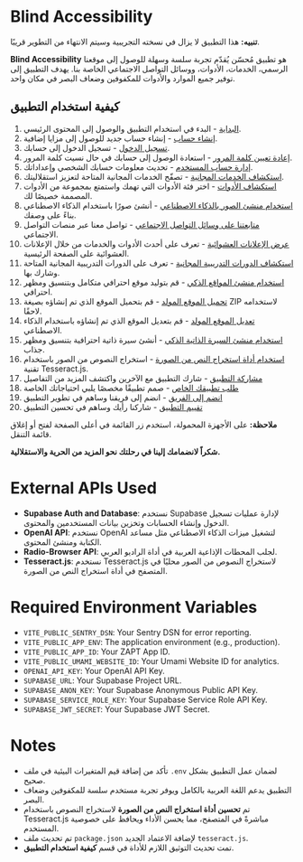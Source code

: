 # Blind Accessibility

**تنبيه:** هذا التطبيق لا يزال في نسخته التجريبية وسيتم الانتهاء من التطوير قريبًا.

**Blind Accessibility** هو تطبيق مُحسّن يُقدّم تجربة سلسة وسهلة للوصول إلى موقعنا الرسمي، الخدمات، الأدوات، ووسائل التواصل الاجتماعي الخاصة بنا. يهدف التطبيق إلى توفير جميع الموارد والأدوات للمكفوفين وضعاف البصر في مكان واحد.

## كيفية استخدام التطبيق

1. [البداية](docs/journeys/getting-started.md) - البدء في استخدام التطبيق والوصول إلى المحتوى الرئيسي.
2. [إنشاء حساب](docs/journeys/signup.md) - إنشاء حساب جديد للوصول إلى مزايا إضافية.
3. [تسجيل الدخول](docs/journeys/login.md) - تسجيل الدخول إلى حسابك.
4. [إعادة تعيين كلمة المرور](docs/journeys/reset-password.md) - استعادة الوصول إلى حسابك في حال نسيت كلمة المرور.
5. [إدارة حساب المستخدم](docs/journeys/manage-account.md) - تحديث معلومات حسابك الشخصي وإعداداتك.
6. [استكشاف الخدمات المجانية](docs/journeys/explore-services.md) - تصفّح الخدمات المجانية المتاحة لتعزيز استقلاليتك.
7. [استكشاف الأدوات](docs/journeys/explore-tools.md) - اختر فئة الأدوات التي تهمك واستمتع بمجموعة من الأدوات المصممة خصيصًا لك.
8. [استخدام منشئ الصور بالذكاء الاصطناعي](docs/journeys/use-ai-image-generator.md) - أنشئ صورًا باستخدام الذكاء الاصطناعي بناءً على وصفك.
9. [متابعتنا على وسائل التواصل الاجتماعي](docs/journeys/follow-social-media.md) - تواصل معنا عبر منصات التواصل الاجتماعي.
10. [عرض الإعلانات العشوائية](docs/journeys/view-random-advertisements.md) - تعرف على أحدث الأدوات والخدمات من خلال الإعلانات العشوائية على الصفحة الرئيسية.
11. [استكشاف الدورات التدريبية المجانية](docs/journeys/explore-free-training-courses.md) - تعرف على الدورات التدريبية المجانية المتاحة وشارك بها.
12. [استخدام منشئ المواقع الذكي](docs/journeys/use-smart-website-builder.md) - قم بتوليد موقع احترافي متكامل وبتنسيق ومظهر احترافي.
13. [تحميل الموقع المولد](docs/journeys/download-generated-website.md) - قم بتحميل الموقع الذي تم إنشاؤه بصيغة ZIP لاستخدامه لاحقًا.
14. [تعديل الموقع المولد](docs/journeys/edit-generated-website-using-ai.md) - قم بتعديل الموقع الذي تم إنشاؤه باستخدام الذكاء الاصطناعي.
15. [استخدام منشئ السيرة الذاتية الذكي](docs/journeys/use-smart-cv-generator.md) - أنشئ سيرة ذاتية احترافية بتنسيق ومظهر جذاب.
16. [استخدام أداة استخراج النص من الصورة](docs/journeys/use-image-text-extractor.md) - استخراج النصوص من الصور باستخدام تقنية Tesseract.js.
17. [مشاركة التطبيق](docs/journeys/share-the-app.md) - شارك التطبيق مع الآخرين واكتشف المزيد من التفاصيل
18. [طلب تطبيقك الخاص](docs/journeys/request-custom-app.md) - صمم تطبيقًا مخصصًا يلبي احتياجاتك الخاصة
19. [انضم إلى الفريق](docs/journeys/join-team.md) - انضم إلى فريقنا وساهم في تطوير التطبيق
20. [تقييم التطبيق](docs/journeys/rate-the-app.md) - شاركنا رأيك وساهم في تحسين التطبيق

**ملاحظة:** على الأجهزة المحمولة، استخدم زر القائمة في أعلى الصفحة لفتح أو إغلاق قائمة التنقل.

**شكراً لانضمامك إلينا في رحلتك نحو المزيد من الحرية والاستقلالية.**

# External APIs Used

- **Supabase Auth and Database**: نستخدم Supabase لإدارة عمليات تسجيل الدخول وإنشاء الحسابات وتخزين بيانات المستخدمين والمحتوى.
- **OpenAI API**: نستخدم OpenAI لتشغيل ميزات الذكاء الاصطناعي مثل مساعد الكتابة ومنشئ المحتوى.
- **Radio-Browser API**: لجلب المحطات الإذاعية العربية في أداة الراديو العربي.
- **Tesseract.js**: نستخدم Tesseract.js لاستخراج النصوص من الصور محليًا في المتصفح في أداة استخراج النص من الصورة.

# Required Environment Variables

- `VITE_PUBLIC_SENTRY_DSN`: Your Sentry DSN for error reporting.
- `VITE_PUBLIC_APP_ENV`: The application environment (e.g., production).
- `VITE_PUBLIC_APP_ID`: Your ZAPT App ID.
- `VITE_PUBLIC_UMAMI_WEBSITE_ID`: Your Umami Website ID for analytics.
- `OPENAI_API_KEY`: Your OpenAI API Key.
- `SUPABASE_URL`: Your Supabase Project URL.
- `SUPABASE_ANON_KEY`: Your Supabase Anonymous Public API Key.
- `SUPABASE_SERVICE_ROLE_KEY`: Your Supabase Service Role API Key.
- `SUPABASE_JWT_SECRET`: Your Supabase JWT Secret.

# Notes

- تأكد من إضافة قيم المتغيرات البيئية في ملف `.env` لضمان عمل التطبيق بشكل صحيح.
- التطبيق يدعم اللغة العربية بالكامل ويوفر تجربة مستخدم سلسة للمكفوفين وضعاف البصر.
- تم **تحسين أداة استخراج النص من الصورة** لاستخراج النصوص باستخدام Tesseract.js مباشرةً في المتصفح، مما يحسن الأداء ويحافظ على خصوصية المستخدم.
- تم تحديث ملف `package.json` لإضافة الاعتماد الجديد `tesseract.js`.
- تمت تحديث التوثيق اللازم للأداة في قسم **كيفية استخدام التطبيق**.
